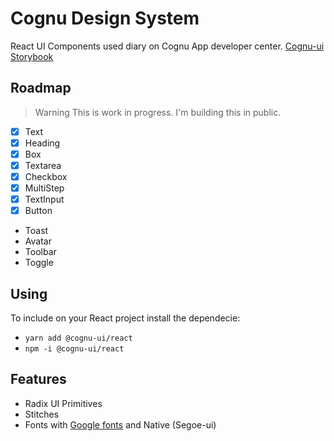 # Cognu Design System

React UI Components used diary on Cognu App developer center.
[Cognu-ui Storybook](https://cognu-co.github.io/cognu-ui/?path=/story/tokens-colors--page)

## Roadmap

> Warning This is work in progress. I'm building this in public.

- [x] Text
- [x] Heading
- [x] Box
- [x] Textarea
- [x] Checkbox
- [x] MultiStep
- [x] TextInput
- [x] Button
- Toast
- Avatar
- Toolbar
- Toggle

## Using

To include on your React project install the dependecie:

- `yarn add @cognu-ui/react`
- `npm -i @cognu-ui/react`

## Features

- Radix UI Primitives
- Stitches
- Fonts with [Google fonts](https://fonts.google.com) and Native (Segoe-ui)
